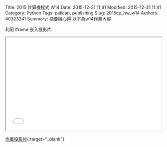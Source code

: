 Title: 2015 計算機程式 W14
Date: 2015-12-31 11:41
Modified: 2015-12-31 11:41
Category: Python
Tags: pelican, publishing
Slug: 2015cp_hw_w14
Authors: 40323241
Summary: 摘要與心得
以下為w14作業內容

利用 iframe 嵌入投影片:

<iframe src="simplest14.html" width="500" height="300"></iframe>

[作業投影片](simplest14.html){:target="_blank"}

